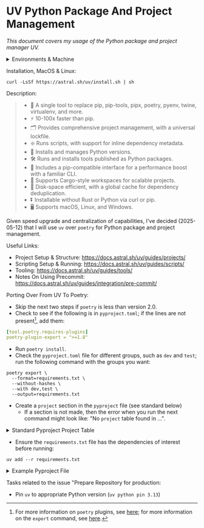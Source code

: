 # UV Python Package And Project Management

_This document covers my usage of the Python package and project manager UV._

<details markdown=1>

<summary> Environments & Machine </summary>

```
OS Version: macOS
ProductVersion:	13.3.1
BuildVersion: 22E261
Kernel: arm64
Architecture: 22.4.0
CPU Brand: Apple M1
Python Version: Python 3.13.1
Poetry Version: Poetry (version 1.8.3)
Ruby Version: ruby 3.2.3 (2024-01-18 revision 52bb2ac0a6) [arm64-darwin22]
```

</details>

Installation, MacOS & Linux:

```
curl -LsSf https://astral.sh/uv/install.sh | sh
```

Description:

> * 🚀 A single tool to replace pip, pip-tools, pipx, poetry, pyenv, twine, virtualenv, and more.
> * ⚡️ 10-100x faster than pip.
> * 🗂️ Provides comprehensive project management, with a universal lockfile.
> * ❇️ Runs scripts, with support for inline dependency metadata.
> * 🐍 Installs and manages Python versions.
> * 🛠️ Runs and installs tools published as Python packages.
> * 🔩 Includes a pip-compatible interface for a performance boost with a familiar CLI.
> * 🏢 Supports Cargo-style workspaces for scalable projects.
> * 💾 Disk-space efficient, with a global cache for dependency deduplication.
> * ⏬ Installable without Rust or Python via curl or pip.
> * 🖥️ Supports macOS, Linux, and Windows.

Given speed upgrade and centralization of capabilities, I've decided (2025-05-12) that I will use `uv` over `poetry` for Python package and project management.

Useful Links:

* Project Setup & Structure: <https://docs.astral.sh/uv/guides/projects/>
* Scripting Setup & Running: <https://docs.astral.sh/uv/guides/scripts/>
* Tooling: <https://docs.astral.sh/uv/guides/tools/>
* Notes On Using Precommit: <https://docs.astral.sh/uv/guides/integration/pre-commit/>

Porting Over From UV To Poetry:

* Skip the next two steps if `poetry` is less than version 2.0.
* Check to see if the following is in `pyproject.toml`; if the lines are not present[^more], add them:

```yaml
[tool.poetry.requires-plugins]
poetry-plugin-export = ">=1.8"
```

[^more]: For more information on `poetry` plugins, see [here](https://python-poetry.org/docs/plugins/#using-plugins); for more information on the `export` command, see [here](https://python-poetry.org/docs/cli/#export).

* Run `poetry install`.
* Check the `pyproject.toml` file for different groups, such as `dev` and `test`; run the following command with the groups you want:

```
poetry export \
  --format=requirements.txt \
  --without-hashes \
  --with dev,test \
  --output=requirements.txt
```

* Create a `project` section in the `pyproject` file (see standard below)
  * If a section is not made, then the error when you run the next command might look like: "No `project` table found in ...".

<details markdown=1>

<summary> Standard Pyproject Project Table </summary>


```yaml
[project]
name = ""
version = ""
authors = [
  {name = "", email = ""},
]
description = ""
readme = ""
license = ""
keywords = [""]

[project.urls]
Repository = ""
Issues = ""
"Author GitHub" = ""
```

</details>

* Ensure the `requirements.txt` file has the dependencies of interest before running:

```
uv add --r requirements.txt
```





<details markdown=1>

<summary> Example Pyproject File </summary>

```yaml
[tool.poetry]
name = "afg6k7h4fhy2"
version = "0.0.1"
description = "The author's personal GitHub profile. Contained therein are some resources the author makes use of and decisions that the author has made concerning his use of GitHub. This repository also exists as a place for onlookers to provide the author with feedback. "
authors = ["AFg6K7h4fhy2 <127630341+AFg6K7h4fhy2@users.noreply.github.com>"]
license = "MIT"
readme = "README.md"
package-mode = false

[tool.poetry.dependencies]
python = "^3.12"
pre-commit = "^3.7.0"

[tool.poetry.group.dev.dependencies]
pygments = "^2.18.0"

[build-system]
requires = ["poetry-core"]
build-backend = "poetry.core.masonry.api"
```

</details>



Tasks related to the issue "Prepare Repository for production:

* Pin `uv` to appropriate Python version (`uv python pin 3.13`)
